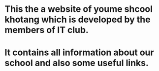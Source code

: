 # This the a website of youme shcool khotang which is developed by the members of IT club.
# It contains all information about our school and also some useful links.
